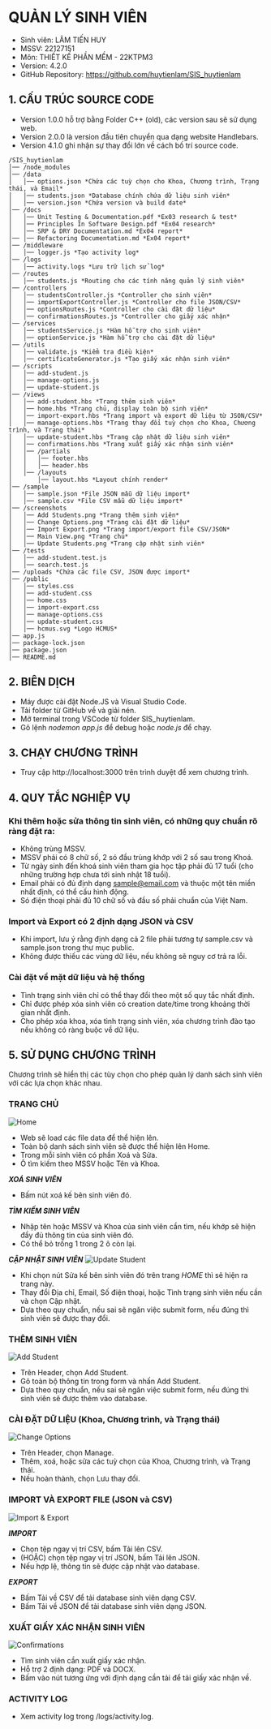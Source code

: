 # QUẢN LÝ SINH VIÊN

- Sinh viên: LÂM TIẾN HUY
- MSSV: 22127151
- Môn: THIẾT KẾ PHẦN MỀM - 22KTPM3
- Version: 4.2.0
- GitHub Repository: https://github.com/huytienlam/SIS_huytienlam


## 1. CẤU TRÚC SOURCE CODE
- Version 1.0.0 hỗ trợ bằng Folder C++ (old), các version sau sẽ sử dụng web.
- Version 2.0.0 là version đầu tiên chuyển qua dạng website Handlebars.
- Version 4.1.0 ghi nhận sự thay đổi lớn về cách bố trí source code.

```
/SIS_huytienlam
│── /node_modules
│── /data
│   │── options.json *Chứa các tuỳ chọn cho Khoa, Chương trình, Trạng thái, và Email*
│   │── students.json *Database chính chứa dữ liệu sinh viên*
│   │── version.json *Chứa version và build date*
│── /docs
│   │── Unit Testing & Documentation.pdf *Ex03 research & test*
│   │── Principles In Software Design.pdf *Ex04 research*
│   │── SRP & DRY Documentation.md *Ex04 report*
│── │── Refactoring Documentation.md *Ex04 report*
│── /middleware
│   │── logger.js *Tạo activity log*
│── /logs
│   │── activity.logs *Lưu trữ lịch sử log*
│── /routes
│   │── students.js *Routing cho các tính năng quản lý sinh viên*
│── /controllers
│   │── studentsController.js *Controller cho sinh viên*
│   │── importExportController.js *Controller cho file JSON/CSV*
│   │── optionsRoutes.js *Controller cho cài đặt dữ liệu*
│   │── confirmationsRoutes.js *Controller cho giấy xác nhận*
│── /services
│   │── studentsService.js *Hàm hỗ trợ cho sinh viên*
│   │── optionService.js *Hàm hỗ trợ cho cài đặt dữ liệu*
│── /utils
│   │── validate.js *Kiểm tra điều kiện*
│   │── certificateGenerator.js *Tạo giấy xác nhận sinh viên*
│── /scripts
│   │── add-student.js
│   │── manage-options.js
│   │── update-student.js
│── /views
│   │── add-student.hbs *Trang thêm sinh viên*
│   │── home.hbs *Trang chủ, display toàn bộ sinh viên*
│   │── import-export.hbs *Trang import và export dữ liệu từ JSON/CSV*
│   │── manage-options.hbs *Trang thay đổi tuỳ chọn cho Khoa, Chương trình, và Trạng thái*
│   │── update-student.hbs *Trang cập nhật dữ liệu sinh viên*
│   │── confirmations.hbs *Trang xuất giấy xác nhận sinh viên*
│   │── /partials
│   │   │── footer.hbs
│   │   │── header.hbs
│   │── /layouts
│       │── layout.hbs *Layout chính render*
│── /sample
│   │── sample.json *File JSON mẫu dữ liệu import*
│   │── sample.csv *File CSV mẫu dữ liệu import*
│── /screenshots
│   │── Add Students.png *Trang thêm sinh viên*
│   │── Change Options.png *Trang cài đặt dữ liệu*
│   │── Import Export.png *Trang import/export file CSV/JSON*
│   │── Main View.png *Trang chủ*
│   │── Update Students.png *Trang cập nhật sinh viên*
│── /tests
│   │── add-student.test.js
│   │── search.test.js
│── /uploads *Chứa các file CSV, JSON được import*
│── /public
│   │── styles.css
│   │── add-student.css
│   │── home.css
│   │── import-export.css
│   │── manage-options.css
│   │── update-student.css
│   │── hcmus.svg *Logo HCMUS*
│── app.js
│── package-lock.json
│── package.json
│── README.md
```


## 2. BIÊN DỊCH
- Máy được cài đặt Node.JS và Visual Studio Code.
- Tải folder từ GitHub về và giải nén.
- Mở terminal trong VSCode từ folder SIS_huytienlam.
- Gõ lệnh *nodemon app.js* để debug hoặc *node.js* để chạy.


## 3. CHẠY CHƯƠNG TRÌNH
- Truy cập http://localhost:3000 trên trình duyệt để xem chương trình.


## 4. QUY TẮC NGHIỆP VỤ
### Khi thêm hoặc sửa thông tin sinh viên, có những quy chuẩn rõ ràng đặt ra:
- Không trùng MSSV.
- MSSV phải có 8 chữ số, 2 só đầu trùng khớp với 2 số sau trong Khoá.
- Từ ngày sinh đến khoá sinh viên tham gia học tập phải đủ 17 tuổi (cho những trường hợp chưa tới sinh nhật 18 tuổi).
- Email phải có đủ định dạng sample@email.com và thuộc một tên miền nhất định, có thể cấu hình động.
- Só điện thoại phải đủ 10 chữ số và đầu số phải chuẩn của Việt Nam.
### Import và Export có 2 định dạng JSON và CSV
- Khi import, lưu ý rằng định dạng cả 2 file phải tương tự sample.csv và sample.json trong thư mục public.
- Không được thiếu các vùng dữ liệu, nếu không sẽ nguy cơ trả ra lỗi.
### Cài đặt về mặt dữ liệu và hệ thống
- Tình trạng sinh viên chỉ có thể thay đổi theo một số quy tắc nhất định.
- Chỉ được phép xóa sinh viên có creation date/time trong khoảng thời gian nhất định.
- Cho phép xóa khoa, xóa tình trạng sinh viên, xóa chương trình đào tạo nếu không có ràng buộc về dữ liệu.

## 5. SỬ DỤNG CHƯƠNG TRÌNH
Chương trình sẽ hiển thị các tùy chọn cho phép quản lý danh sách sinh viên với các lựa chọn khác nhau.

### TRANG CHỦ
![Home](/screenshots/Main%20View.png)
- Web sẽ load các file data để thể hiện lên.
- Toàn bộ danh sách sinh viên sẽ được thể hiện lên Home.
- Trong mỗi sinh viên có phần Xoá và Sửa.
- Ô tìm kiếm theo MSSV hoặc Tên và Khoa.

***XOÁ SINH VIÊN***
- Bấm nút xoá kế bên sinh viên đó.

***TÌM KIẾM SINH VIÊN***
- Nhập tên hoặc MSSV và Khoa của sinh viên cần tìm, nếu khớp sẽ hiện đầy đủ thông tin của sinh viên đó.
- Có thể bỏ trống 1 trong 2 ô còn lại.

***CẬP NHẬT SINH VIÊN***
![Update Student](/screenshots/Update%20Students.png)
- Khi chọn nút Sửa kế bên sinh viên đó trên trang *HOME* thì sẽ hiện ra trang này.
- Thay đổi Địa chỉ, Email, Số điện thoại, hoặc Tình trạng sinh viên nếu cần và chọn Cập nhật.
- Dựa theo quy chuẩn, nếu sai sẽ ngăn việc submit form, nếu đúng thì sinh viên sẽ được thay đổi.

### THÊM SINH VIÊN
![Add Student](/screenshots/Add%20Students.png)
- Trên Header, chọn Add Student.
- Gõ toàn bộ thông tin trong form và nhấn Add Student.
- Dựa theo quy chuẩn, nếu sai sẽ ngăn việc submit form, nếu đúng thì sinh viên sẽ được thêm vào database.

### CÀI ĐẶT DỮ LIỆU (Khoa, Chương trình, và Trạng thái)
![Change Options](/screenshots/Change%20Options.png)
- Trên Header, chọn Manage.
- Thêm, xoá, hoặc sửa các tuỳ chọn của Khoa, Chương trình, và Trạng thái.
- Nếu hoàn thành, chọn Lưu thay đổi.

### IMPORT VÀ EXPORT FILE (JSON và CSV)
![Import & Export](/screenshots/Import%20Export.png)

***IMPORT***
- Chọn tệp ngay vị trí CSV, bấm Tải lên CSV.
- (HOẶC) chọn tệp ngay vị trí JSON, bấm Tải lên JSON.
- Nếu hợp lệ, thông tin sẽ được cập nhật vào database.

***EXPORT***
- Bấm Tải về CSV để tải database sinh viên dạng CSV.
- Bấm Tải về JSON để tải database sinh viên dạng JSON.

### XUẤT GIẤY XÁC NHẬN SINH VIÊN
![Confirmations](/screenshots/Confirmations.png)
- Tìm sinh viên cần xuất giấy xác nhận.
- Hỗ trợ 2 định dạng: PDF và DOCX.
- Bấm vào nút tương ứng với định dạng cần tải để tải giấy xác nhận về.

### ACTIVITY LOG
- Xem activity log trong /logs/activity.log.